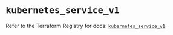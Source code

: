 # `kubernetes_service_v1`

Refer to the Terraform Registry for docs: [`kubernetes_service_v1`](https://registry.terraform.io/providers/hashicorp/kubernetes/2.38.0/docs/resources/service_v1).
